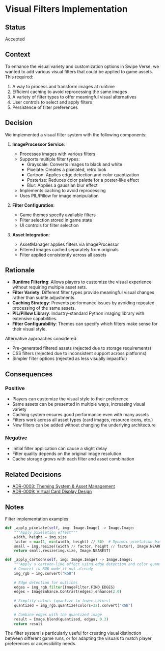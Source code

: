 # Visual Filters Implementation

## Status

Accepted

## Context

To enhance the visual variety and customization options in Swipe Verse, we wanted to add various visual filters that could be applied to game assets. This required:

1. A way to process and transform images at runtime
2. Efficient caching to avoid reprocessing the same images
3. A variety of filter types to offer meaningful visual alternatives
4. User controls to select and apply filters
5. Persistence of filter preferences

## Decision

We implemented a visual filter system with the following components:

1. **ImageProcessor Service**:
   - Processes images with various filters
   - Supports multiple filter types:
     - Grayscale: Converts images to black and white
     - Pixelate: Creates a pixelated, retro look
     - Cartoon: Applies edge detection and color quantization
     - Posterize: Reduces color palette for a poster-like effect
     - Blur: Applies a gaussian blur effect
   - Implements caching to avoid reprocessing
   - Uses PIL/Pillow for image manipulation

2. **Filter Configuration**:
   - Game themes specify available filters
   - Filter selection stored in game state
   - UI controls for filter selection

3. **Asset Integration**:
   - AssetManager applies filters via ImageProcessor
   - Filtered images cached separately from originals
   - Filter applied consistently across all assets

## Rationale

- **Runtime Filtering**: Allows players to customize the visual experience without requiring multiple asset sets.
- **Filter Variety**: Different filter types provide meaningful visual changes rather than subtle adjustments.
- **Caching Strategy**: Prevents performance issues by avoiding repeated processing of the same assets.
- **PIL/Pillow Library**: Industry-standard Python imaging library with extensive capabilities.
- **Filter Configurability**: Themes can specify which filters make sense for their visual style.

Alternative approaches considered:
- Pre-generated filtered assets (rejected due to storage requirements)
- CSS filters (rejected due to inconsistent support across platforms)
- Simpler filter options (rejected as less visually impactful)

## Consequences

### Positive
- Players can customize the visual style to their preference
- Same assets can be presented in multiple ways, increasing visual variety
- Caching system ensures good performance even with many assets
- Filters work across all asset types (card images, resource icons, etc.)
- New filters can be added without changing the underlying architecture

### Negative
- Initial filter application can cause a slight delay
- Filter quality depends on the original image resolution
- Cache storage grows with each filter and asset combination

## Related Decisions

- [ADR-0003: Theming System & Asset Management](0003-theming-system-asset-management.md)
- [ADR-0009: Virtual Card Display Design](0009-virtual-card-display-design.md)

## Notes

Filter implementation examples:

```python
def _apply_pixelate(self, img: Image.Image) -> Image.Image:
    """Apply pixelation effect"""
    width, height = img.size
    factor = max(1, min(width, height) // 50)  # Dynamic pixelation based on image size
    small = img.resize((width // factor, height // factor), Image.NEAREST)
    return small.resize(img.size, Image.NEAREST)

def _apply_cartoon(self, img: Image.Image) -> Image.Image:
    """Apply a cartoon-like effect using edge detection and color quantization"""
    # Convert to RGB mode if not already
    img_rgb = img.convert("RGB")
    
    # Edge detection for outlines
    edges = img_rgb.filter(ImageFilter.FIND_EDGES)
    edges = ImageEnhance.Contrast(edges).enhance(2.0)
    
    # Simplify colors (quantize to fewer colors)
    quantized = img_rgb.quantize(colors=32).convert("RGB")
    
    # Combine edges with the quantized image
    result = Image.blend(quantized, edges, 0.3)
    return result
```

The filter system is particularly useful for creating visual distinction between different game runs, or for adapting the visuals to match player preferences or accessibility needs.